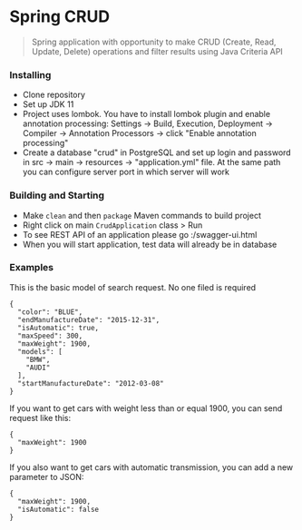 # Spring CRUD

> Spring application with opportunity to make CRUD (Create, Read, Update, Delete) operations and filter results using Java Criteria API

### Installing

* Clone repository
* Set up JDK 11 
* Project uses lombok. You have to install lombok plugin and enable annotation processing: Settings -> Build, Execution, Deployment -> Compiler -> Annotation Processors -> click "Enable annotation processing"
* Create a database "crud" in PostgreSQL and set up login and password in src -> main -> resources -> "application.yml" file. At the same path you can configure server port in which server will work

### Building and Starting
* Make `clean` and then `package` Maven commands to build project
* Right click on main `CrudApplication` class > Run
* To see REST API of an application please go <host>:<port>/swagger-ui.html
* When you will start application, test data will already be in database

### Examples
This is the basic model of search request. No one filed is required
```
{
  "color": "BLUE",
  "endManufactureDate": "2015-12-31",
  "isAutomatic": true,
  "maxSpeed": 300,
  "maxWeight": 1900,
  "models": [
    "BMW",
    "AUDI"
  ],
  "startManufactureDate": "2012-03-08"
}
```
If you want to get cars with weight less than or equal 1900, you can send request like this:
```
{
  "maxWeight": 1900
}
```
If you also want to get cars with automatic transmission, you can add a new parameter to JSON:
```
{
  "maxWeight": 1900, 
  "isAutomatic": false
}
```